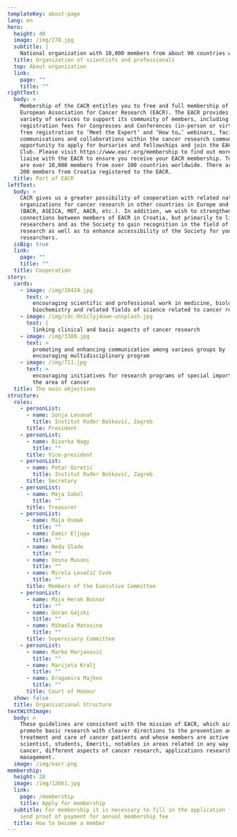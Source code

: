 ```yaml
---
templateKey: about-page
lang: en
hero:
  height: 40
  image: /img/278.jpg
  subtitle: |
    National organization with 10,000 members from about 90 countries worldwide
  title: Organization of scientists and professionals
  top: About organization
  link:
    page: ""
    title: ""
rightText:
  body: >
    Membership of the CACR entitles you to free and full membership of the
    European Association for Cancer Research (EACR). The EACR provides a wide
    variety of services to support its community of members, including reduced
    registration fees for Congresses and Conferences (in-person or virtual),
    free registration to ‘Meet the Expert’ and ‘How to…’ webinars, facilitate
    communications and collaborations within the cancer research community, the
    opportunity to apply for bursaries and fellowships and join the EACR Book
    Club. Please visit https://www.eacr.org/membership to find out more. We will
    liaise with the EACR to ensure you receive your EACR membership. Today there
    are over 10,000 members from over 100 countries worldwide. There are over
    200 members from Croatia registered to the EACR.
  title: Part of EACR
leftText:
  body: >
    CACR gives us a greater possibility of cooperation with related national
    organizations for cancer research in other countries in Europe and the world
    (BACR, ASEICA, MOT, AACR, etc.). In addition, we wish to strengthen
    connections between members of EACR in Croatia, but primarily to link
    researchers and as the Society to gain recognition in the field of cancer
    research as well as to enhance accessibility of the Society for young
    researchers.
  isBig: true
  link:
    page: ""
    title: ""
  title: Cooperation
story:
  cards:
    - image: /img/18424.jpg
      text: >
        encouraging scientific and professional work in medicine, biology,
        biochemistry and related fields of science related to cancer research
    - image: /img/cdc-0n1clyj4uwe-unsplash.jpg
      text: |
        linking clinical and basic aspects of cancer research 
    - image: /img/3389.jpg
      text: >
        promoting and enhancing communication among various groups by
        encouraging multidisciplinary program
    - image: /img/711.jpg
      text: >
        encouraging initiatives for research programs of special importance to
        the area of cancer
  title: The main objectives
structure:
  roles:
    - personList:
      - name: Sonja Levanat
        title: Institut Ruđer Bošković, Zagreb
      title: President
    - personList:
      - name: Biserka Nagy
        title: ""
      title: Vice-president
    - personList:
      - name: Petar Ozretić
        title: Institut Ruđer Bošković, Zagreb
      title: Secretary
    - personList:
      - name: Maja Sabol
        title: ""
      title: Treasurer
    - personList:
      - name: Maja Osmak
        title: ""
      - name: Damir Eljuga
        title: ""
      - name: Neda Slade
        title: ""
      - name: Vesna Musani
        title: ""
      - name: Mirela Levačić Cvok
        title: ""
      title: Members of the Executive Committee
    - personList:
      - name: Maja Herak Bosnar
        title: ""
      - name: Goran Gajski
        title: ""
      - name: Mihaela Matovina
        title: ""
      title: Supervisory Committee
    - personList:
      - name: Marko Marjanović
        title: ""
      - name: Marijeta Kralj
        title: ""
      - name: Dragomira Majhen
        title: ""
      title: Court of Honour
  show: false
  title: Organisational Structure
textWithImage:
  body: >
    These guidelines are consistent with the mission of EACR, which aims to
    promote basic research with clearer directions to the prevention and
    treatment and care of cancer patients and whose members are active
    scientist, students, Emeriti, notables in areas related in any way with
    cancer, different aspects of cancer research, applications research and
    management.
  image: /img/eacr.png
membership:
  height: 28
  image: /img/12661.jpg
  link:
    page: /membership
    title: Apply for membership
  subtitle: For membership it is necessary to fill in the application form and
    send proof of payment for annual membership fee
  title: How to become a member
---
```

